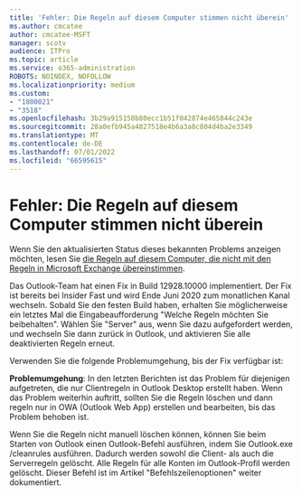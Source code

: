 ```yaml
---
title: 'Fehler: Die Regeln auf diesem Computer stimmen nicht überein'
ms.author: cmcatee
author: cmcatee-MSFT
manager: scotv
audience: ITPro
ms.topic: article
ms.service: o365-administration
ROBOTS: NOINDEX, NOFOLLOW
ms.localizationpriority: medium
ms.custom:
- "1800021"
- "3518"
ms.openlocfilehash: 3b29a915150b80ecc1b51f042874e465844c243e
ms.sourcegitcommit: 28a0efb945a4827518e4b6a3a8c804d4ba2e3349
ms.translationtype: MT
ms.contentlocale: de-DE
ms.lasthandoff: 07/01/2022
ms.locfileid: "66595615"
---
```

# <a name="error-the-rules-on-this-computer-do-not-match"></a>Fehler: Die Regeln auf diesem Computer stimmen nicht überein

Wenn Sie den aktualisierten Status dieses bekannten Problems anzeigen möchten, lesen Sie [die Regeln auf diesem Computer, die nicht mit den Regeln in Microsoft Exchange übereinstimmen](https://support.microsoft.com/office/the-rules-on-this-computer-do-not-match-the-rules-on-microsoft-exchange-d032e037-b224-429e-b325-633afde9b5f0).

Das Outlook-Team hat einen Fix in Build 12928.10000 implementiert. Der Fix ist bereits bei Insider Fast und wird Ende Juni 2020 zum monatlichen Kanal wechseln. Sobald Sie den festen Build haben, erhalten Sie möglicherweise ein letztes Mal die Eingabeaufforderung "Welche Regeln möchten Sie beibehalten". Wählen Sie "Server" aus, wenn Sie dazu aufgefordert werden, und wechseln Sie dann zurück in Outlook, und aktivieren Sie alle deaktivierten Regeln erneut.

Verwenden Sie die folgende Problemumgehung, bis der Fix verfügbar ist:

**Problemumgehung**: In den letzten Berichten ist das Problem für diejenigen aufgetreten, die nur Clientregeln in Outlook Desktop erstellt haben. Wenn das Problem weiterhin auftritt, sollten Sie die Regeln löschen und dann regeln nur in OWA (Outlook Web App) erstellen und bearbeiten, bis das Problem behoben ist.

Wenn Sie die Regeln nicht manuell löschen können, können Sie beim Starten von Outlook einen Outlook-Befehl ausführen, indem Sie Outlook.exe /cleanrules ausführen. Dadurch werden sowohl die Client- als auch die Serverregeln gelöscht. Alle Regeln für alle Konten im Outlook-Profil werden gelöscht. Dieser Befehl ist im Artikel "Befehlszeilenoptionen" weiter dokumentiert.

